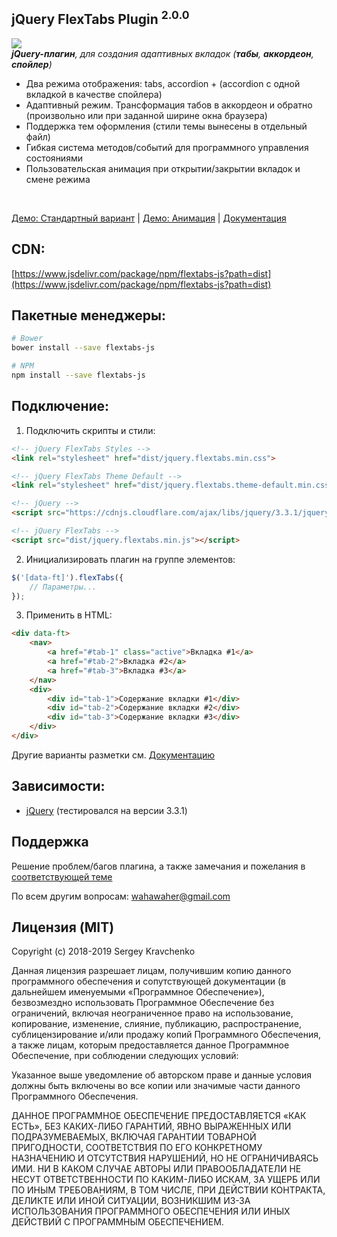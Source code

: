 jQuery FlexTabs Plugin <sup>2.0.0</sup>
-------
[![](https://data.jsdelivr.com/v1/package/npm/flextabs-js/badge)](https://www.jsdelivr.com/package/npm/flextabs-js) <br>
_**jQuery-плагин**, для создания адаптивных вкладок (**табы**, **аккордеон**, **спойлер**)_

* Два режима отображения: tabs, accordion + (accordion с одной вкладкой в качестве спойлера)
* Адаптивный режим. Трансформация табов в аккордеон и обратно (произвольно или при заданной ширине окна браузера)
* Поддержка тем оформления (стили темы вынесены в отдельный файл)
* Гибкая система методов/событий для программного управления состояниями
* Пользовательская анимация при открытии/закрытии вкладок и смене режима
<br>

[Демо: Стандартный вариант](http://wahawaher.ru/flextabs-js/demo-default.html) | [Демо: Анимация](http://wahawaher.ru/flextabs-js/demo-animation.html) | [Документация](http://wahawaher.ru/flextabs-js)

## CDN:
[https://www.jsdelivr.com/package/npm/flextabs-js?path=dist](https://www.jsdelivr.com/package/npm/flextabs-js?path=dist)

## Пакетные менеджеры:
```sh
# Bower
bower install --save flextabs-js

# NPM
npm install --save flextabs-js
```

## Подключение:

1. Подключить скрипты и стили:
```html
<!-- jQuery FlexTabs Styles -->
<link rel="stylesheet" href="dist/jquery.flextabs.min.css">

<!-- jQuery FlexTabs Theme Default -->
<link rel="stylesheet" href="dist/jquery.flextabs.theme-default.min.css">

<!-- jQuery -->
<script src="https://cdnjs.cloudflare.com/ajax/libs/jquery/3.3.1/jquery.min.js"></script>

<!-- jQuery FlexTabs -->
<script src="dist/jquery.flextabs.min.js"></script>
```
2. Инициализировать плагин на группе элементов:
```javascript
$('[data-ft]').flexTabs({
	// Параметры...
});
```
3. Применить в HTML:
```html
<div data-ft>
	<nav>
		<a href="#tab-1" class="active">Вкладка #1</a>
		<a href="#tab-2">Вкладка #2</a>
		<a href="#tab-3">Вкладка #3</a>
	</nav>
	<div>
		<div id="tab-1">Содержание вкладки #1</div>
		<div id="tab-2">Содержание вкладки #2</div>
		<div id="tab-3">Содержание вкладки #3</div>
	</div>
</div>
```
Другие варианты разметки см. [Документацию](http://wahawaher.ru/flextabs-js)

## Зависимости:
- [jQuery](http://jquery.com/download/) (тестировался на версии 3.3.1)

## Поддержка
Решение проблем/багов плагина, а также замечания и пожелания в [соответствующей теме](https://github.com/WahaWaher/flextabs-js/issues)

По всем другим вопросам:  [wahawaher@gmail.com](mailto:wahawaher@gmail.com "Написать на wahawaher@gmail.com")

## Лицензия (MIT)
Copyright (c) 2018-2019 Sergey Kravchenko

Данная лицензия разрешает лицам, получившим копию данного программного обеспечения и сопутствующей документации (в дальнейшем именуемыми «Программное Обеспечение»), безвозмездно использовать Программное Обеспечение без ограничений, включая неограниченное право на использование, копирование, изменение, слияние, публикацию, распространение, сублицензирование и/или продажу копий Программного Обеспечения, а также лицам, которым предоставляется данное Программное Обеспечение, при соблюдении следующих условий:

Указанное выше уведомление об авторском праве и данные условия должны быть включены во все копии или значимые части данного Программного Обеспечения.

ДАННОЕ ПРОГРАММНОЕ ОБЕСПЕЧЕНИЕ ПРЕДОСТАВЛЯЕТСЯ «КАК ЕСТЬ», БЕЗ КАКИХ-ЛИБО ГАРАНТИЙ, ЯВНО ВЫРАЖЕННЫХ ИЛИ ПОДРАЗУМЕВАЕМЫХ, ВКЛЮЧАЯ ГАРАНТИИ ТОВАРНОЙ ПРИГОДНОСТИ, СООТВЕТСТВИЯ ПО ЕГО КОНКРЕТНОМУ НАЗНАЧЕНИЮ И ОТСУТСТВИЯ НАРУШЕНИЙ, НО НЕ ОГРАНИЧИВАЯСЬ ИМИ. НИ В КАКОМ СЛУЧАЕ АВТОРЫ ИЛИ ПРАВООБЛАДАТЕЛИ НЕ НЕСУТ ОТВЕТСТВЕННОСТИ ПО КАКИМ-ЛИБО ИСКАМ, ЗА УЩЕРБ ИЛИ ПО ИНЫМ ТРЕБОВАНИЯМ, В ТОМ ЧИСЛЕ, ПРИ ДЕЙСТВИИ КОНТРАКТА, ДЕЛИКТЕ ИЛИ ИНОЙ СИТУАЦИИ, ВОЗНИКШИМ ИЗ-ЗА ИСПОЛЬЗОВАНИЯ ПРОГРАММНОГО ОБЕСПЕЧЕНИЯ ИЛИ ИНЫХ ДЕЙСТВИЙ С ПРОГРАММНЫМ ОБЕСПЕЧЕНИЕМ.